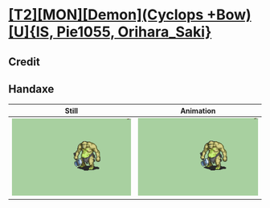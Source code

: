 # [\[T2\]\[MON\]\[Demon\]\(Cyclops +Bow\)\[U\]{IS, Pie1055, Orihara_Saki}](../)

## Credit


	
## Handaxe

| Still | Animation |
| :---: | :-------: |
| ![Handaxe still](./Handaxe_000.png) | ![Handaxe animation](./Handaxe.gif) |
